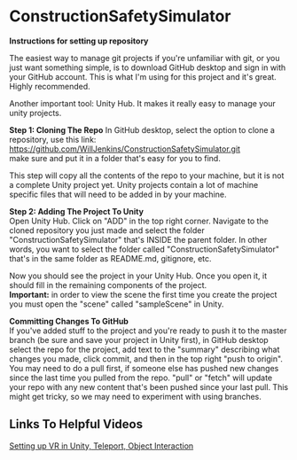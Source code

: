# ConstructionSafetySimulator

<strong>Instructions for setting up repository</strong>

The easiest way to manage git projects if you're unfamiliar with git, or you just want something simple, is to download GitHub desktop and sign in with your GitHub account. This is what I'm using for this project and it's great. Highly recommended. 

Another important tool: Unity Hub. It makes it really easy to manage your unity projects. 

<strong>Step 1: Cloning The Repo</strong>
In GitHub desktop, select the option to clone a repository, use this link:<br />
https://github.com/WillJenkins/ConstructionSafetySimulator.git <br />
make sure and put it in a folder that's easy for you to find. 

This step will copy all the contents of the repo to your machine, but it is not a complete Unity project yet. 
Unity projects contain a lot of machine specific files that will need to be added in by your machine.

<strong>Step 2: Adding The Project To Unity</strong><br />
Open Unity Hub. Click on "ADD" in the top right corner. Navigate to the cloned repository you just made and select 
the folder "ConstructionSafetySimulator" that's INSIDE the parent folder. In other words, you want to select the folder 
called "ConstructionSafetySimulator" that's in the same folder as README.md, gitignore, etc.

Now you should see the project in your Unity Hub. Once you open it, it should fill in the remaining components of the project. <br />
<strong>Important:</strong> in order to view the scene the first time you create the project you must open the "scene" called "sampleScene" in Unity.

<strong>Committing Changes To GitHub</strong><br />
If you've added stuff to the project and you're ready to push it to the master branch (be sure and save your project in Unity first), in GitHub desktop select the repo for the project, add text to the "summary" describing what changes you made, click commit, and then in the top right "push to origin". You may need to do a pull first, if someone else has pushed new changes since the last time you pulled from the repo. "pull" or "fetch" will update your repo with any new content that's been pushed since your last pull. This might get tricky, so we may need to experiment with using branches. 

<h2>Links To Helpful Videos</h2>

<a href="https://www.youtube.com/watch?v=iJ0oNYIUFJo">Setting up VR in Unity, Teleport, Object Interaction</a>
